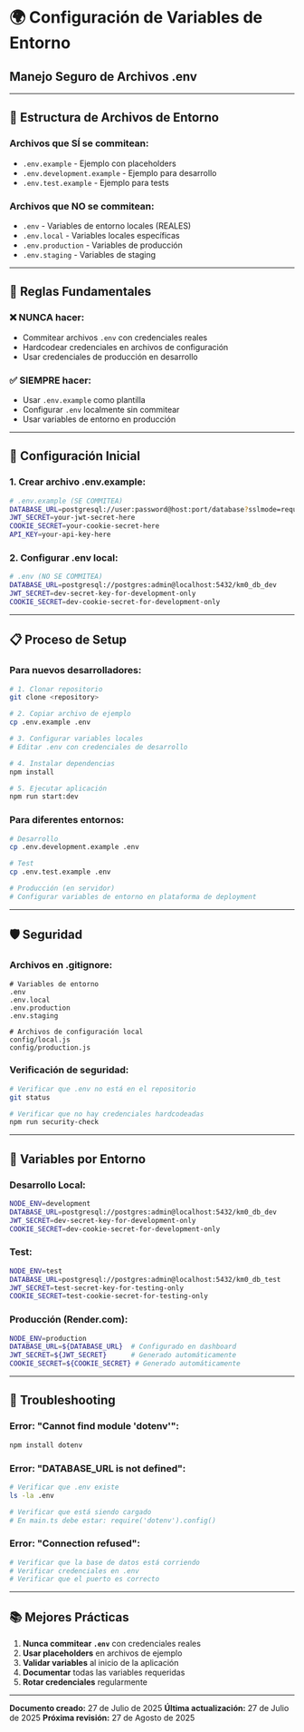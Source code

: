 # 🌍 Configuración de Variables de Entorno

## **Manejo Seguro de Archivos .env**

---

## 📁 **Estructura de Archivos de Entorno**

### **Archivos que SÍ se commitean:**

- `.env.example` - Ejemplo con placeholders
- `.env.development.example` - Ejemplo para desarrollo
- `.env.test.example` - Ejemplo para tests

### **Archivos que NO se commitean:**

- `.env` - Variables de entorno locales (REALES)
- `.env.local` - Variables locales específicas
- `.env.production` - Variables de producción
- `.env.staging` - Variables de staging

---

## 🚨 **Reglas Fundamentales**

### **❌ NUNCA hacer:**

- Commitear archivos `.env` con credenciales reales
- Hardcodear credenciales en archivos de configuración
- Usar credenciales de producción en desarrollo

### **✅ SIEMPRE hacer:**

- Usar `.env.example` como plantilla
- Configurar `.env` localmente sin commitear
- Usar variables de entorno en producción

---

## 🔧 **Configuración Inicial**

### **1. Crear archivo .env.example:**

```bash
# .env.example (SE COMMITEA)
DATABASE_URL=postgresql://user:password@host:port/database?sslmode=require
JWT_SECRET=your-jwt-secret-here
COOKIE_SECRET=your-cookie-secret-here
API_KEY=your-api-key-here
```

### **2. Configurar .env local:**

```bash
# .env (NO SE COMMITEA)
DATABASE_URL=postgresql://postgres:admin@localhost:5432/km0_db_dev
JWT_SECRET=dev-secret-key-for-development-only
COOKIE_SECRET=dev-cookie-secret-for-development-only
```

---

## 📋 **Proceso de Setup**

### **Para nuevos desarrolladores:**

```bash
# 1. Clonar repositorio
git clone <repository>

# 2. Copiar archivo de ejemplo
cp .env.example .env

# 3. Configurar variables locales
# Editar .env con credenciales de desarrollo

# 4. Instalar dependencias
npm install

# 5. Ejecutar aplicación
npm run start:dev
```

### **Para diferentes entornos:**

```bash
# Desarrollo
cp .env.development.example .env

# Test
cp .env.test.example .env

# Producción (en servidor)
# Configurar variables de entorno en plataforma de deployment
```

---

## 🛡️ **Seguridad**

### **Archivos en .gitignore:**

```gitignore
# Variables de entorno
.env
.env.local
.env.production
.env.staging

# Archivos de configuración local
config/local.js
config/production.js
```

### **Verificación de seguridad:**

```bash
# Verificar que .env no está en el repositorio
git status

# Verificar que no hay credenciales hardcodeadas
npm run security-check
```

---

## 🔄 **Variables por Entorno**

### **Desarrollo Local:**

```bash
NODE_ENV=development
DATABASE_URL=postgresql://postgres:admin@localhost:5432/km0_db_dev
JWT_SECRET=dev-secret-key-for-development-only
COOKIE_SECRET=dev-cookie-secret-for-development-only
```

### **Test:**

```bash
NODE_ENV=test
DATABASE_URL=postgresql://postgres:admin@localhost:5432/km0_db_test
JWT_SECRET=test-secret-key-for-testing-only
COOKIE_SECRET=test-cookie-secret-for-testing-only
```

### **Producción (Render.com):**

```bash
NODE_ENV=production
DATABASE_URL=${DATABASE_URL}  # Configurado en dashboard
JWT_SECRET=${JWT_SECRET}      # Generado automáticamente
COOKIE_SECRET=${COOKIE_SECRET} # Generado automáticamente
```

---

## 🚨 **Troubleshooting**

### **Error: "Cannot find module 'dotenv'":**

```bash
npm install dotenv
```

### **Error: "DATABASE_URL is not defined":**

```bash
# Verificar que .env existe
ls -la .env

# Verificar que está siendo cargado
# En main.ts debe estar: require('dotenv').config()
```

### **Error: "Connection refused":**

```bash
# Verificar que la base de datos está corriendo
# Verificar credenciales en .env
# Verificar que el puerto es correcto
```

---

## 📚 **Mejores Prácticas**

1. **Nunca commitear `.env`** con credenciales reales
2. **Usar placeholders** en archivos de ejemplo
3. **Validar variables** al inicio de la aplicación
4. **Documentar** todas las variables requeridas
5. **Rotar credenciales** regularmente

---

**Documento creado:** 27 de Julio de 2025
**Última actualización:** 27 de Julio de 2025
**Próxima revisión:** 27 de Agosto de 2025

